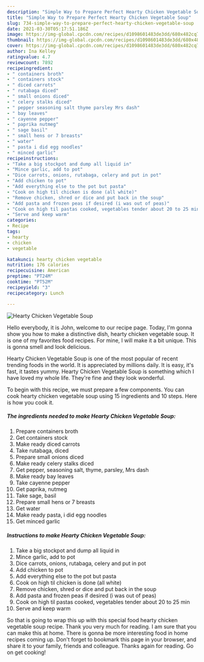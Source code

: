 ```yaml
---
description: "Simple Way to Prepare Perfect Hearty Chicken Vegetable Soup"
title: "Simple Way to Prepare Perfect Hearty Chicken Vegetable Soup"
slug: 734-simple-way-to-prepare-perfect-hearty-chicken-vegetable-soup
date: 2021-03-30T05:17:51.186Z
image: https://img-global.cpcdn.com/recipes/d1098601483de3dd/680x482cq70/hearty-chicken-vegetable-soup-recipe-main-photo.jpg
thumbnail: https://img-global.cpcdn.com/recipes/d1098601483de3dd/680x482cq70/hearty-chicken-vegetable-soup-recipe-main-photo.jpg
cover: https://img-global.cpcdn.com/recipes/d1098601483de3dd/680x482cq70/hearty-chicken-vegetable-soup-recipe-main-photo.jpg
author: Ina Kelley
ratingvalue: 4.7
reviewcount: 7892
recipeingredient:
- " containers broth"
- " containers stock"
- " diced carrots"
- " rutabaga diced"
- " small onions diced"
- " celery stalks diced"
- " pepper seasoning salt thyme parsley Mrs dash"
- " bay leaves"
- " cayenne pepper"
- " paprika nutmeg"
- " sage basil"
- " small hens or 7 breasts"
- " water"
- " pasta i did egg noodles"
- " minced garlic"
recipeinstructions:
- "Take a big stockpot and dump all liquid in"
- "Mince garlic, add to pot"
- "Dice carrots, onions, rutabaga, celery and put in pot"
- "Add chicken to pot"
- "Add everything else to the pot but pasta"
- "Cook on high til chicken is done (all white)"
- "Remove chicken, shred or dice and put back in the soup"
- "Add pasta and frozen peas if desired (i was out of peas)"
- "Cook on high til pastas cooked, vegetables tender about 20 to 25 min"
- "Serve and keep warm"
categories:
- Recipe
tags:
- hearty
- chicken
- vegetable

katakunci: hearty chicken vegetable 
nutrition: 176 calories
recipecuisine: American
preptime: "PT24M"
cooktime: "PT52M"
recipeyield: "3"
recipecategory: Lunch

---
```



![Hearty Chicken Vegetable Soup](https://img-global.cpcdn.com/recipes/d1098601483de3dd/680x482cq70/hearty-chicken-vegetable-soup-recipe-main-photo.jpg)

Hello everybody, it is John, welcome to our recipe page. Today, I'm gonna show you how to make a distinctive dish, hearty chicken vegetable soup. It is one of my favorites food recipes. For mine, I will make it a bit unique. This is gonna smell and look delicious.



Hearty Chicken Vegetable Soup is one of the most popular of recent trending foods in the world. It is appreciated by millions daily. It is easy, it's fast, it tastes yummy. Hearty Chicken Vegetable Soup is something which I have loved my whole life. They're fine and they look wonderful.


To begin with this recipe, we must prepare a few components. You can cook hearty chicken vegetable soup using 15 ingredients and 10 steps. Here is how you cook it.

<!--inarticleads1-->

##### The ingredients needed to make Hearty Chicken Vegetable Soup:

1. Prepare  containers broth
1. Get  containers stock
1. Make ready  diced carrots
1. Take  rutabaga, diced
1. Prepare  small onions diced
1. Make ready  celery stalks diced
1. Get  pepper, seasoning salt, thyme, parsley, Mrs dash
1. Make ready  bay leaves
1. Take  cayenne pepper
1. Get  paprika, nutmeg
1. Take  sage, basil
1. Prepare  small hens or 7 breasts
1. Get  water
1. Make ready  pasta, i did egg noodles
1. Get  minced garlic




<!--inarticleads2-->

##### Instructions to make Hearty Chicken Vegetable Soup:

1. Take a big stockpot and dump all liquid in
1. Mince garlic, add to pot
1. Dice carrots, onions, rutabaga, celery and put in pot
1. Add chicken to pot
1. Add everything else to the pot but pasta
1. Cook on high til chicken is done (all white)
1. Remove chicken, shred or dice and put back in the soup
1. Add pasta and frozen peas if desired (i was out of peas)
1. Cook on high til pastas cooked, vegetables tender about 20 to 25 min
1. Serve and keep warm




So that is going to wrap this up with this special food hearty chicken vegetable soup recipe. Thank you very much for reading. I am sure that you can make this at home. There is gonna be more interesting food in home recipes coming up. Don't forget to bookmark this page in your browser, and share it to your family, friends and colleague. Thanks again for reading. Go on get cooking!
